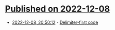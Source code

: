 # [Published on 2022-12-08](index.md)

* [2022-12-08, 20:50:12](https://lobste.rs/s/9q8rx2/delimiter_first_code) - [Delimiter-first code](https://arogozhnikov.github.io/2022/11/29/delimiter-comes-first.html)
